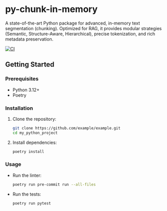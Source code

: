 # py-chunk-in-memory

A state-of-the-art Python package for advanced, in-memory text segmentation (chunking). Optimized for RAG, it provides modular strategies (Semantic, Structure-Aware, Hierarchical), precise tokenization, and rich metadata preservation.

[![CI](https://github.com/CoReason-AI/py_chunk_in_memory/actions/workflows/ci.yml/badge.svg)](https://github.com/CoReason-AI/py_chunk_in_memory/actions/workflows/ci.yml)

## Getting Started

### Prerequisites

- Python 3.12+
- Poetry

### Installation

1.  Clone the repository:
    ```sh
    git clone https://github.com/example/example.git
    cd my_python_project
    ```
2.  Install dependencies:
    ```sh
    poetry install
    ```

### Usage

-   Run the linter:
    ```sh
    poetry run pre-commit run --all-files
    ```
-   Run the tests:
    ```sh
    poetry run pytest
    ```
